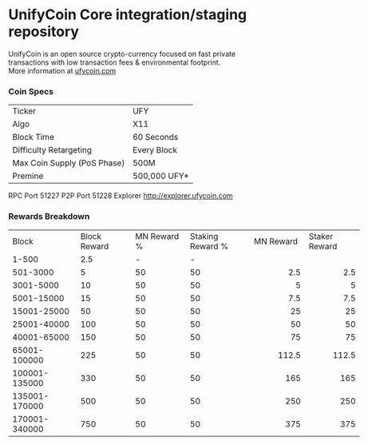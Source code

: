 UnifyCoin Core integration/staging repository
=====================================


UnifyCoin is an open source crypto-currency focused on fast private transactions with low transaction fees & environmental footprint.  
More information at [ufycoin.com](http://www.ufycoin.com)

### Coin Specs
<table>
<tr><td>Ticker</td><td>UFY</td></tr>
<tr><td>Algo</td><td>X11</td></tr>
<tr><td>Block Time</td><td>60 Seconds</td></tr>
<tr><td>Difficulty Retargeting</td><td>Every Block</td></tr>
<tr><td>Max Coin Supply (PoS Phase)</td><td>500M</td></tr>
<tr><td>Premine</td><td>500,000 UFY*</td></tr>
</table>

RPC Port 51227 
P2P Port 51228 
Explorer http://explorer.ufycoin.com


### Rewards Breakdown
<table border=0 cellpadding=0 cellspacing=0 width=701 class=xl6553517252
 style='border-collapse:collapse;table-layout:fixed;width:528pt'>
 <col class=xl6553517252 width=139 style='mso-width-source:userset;mso-width-alt:
 4785;width:104pt'>
 <col class=xl6553517252 width=107 span=2 style='mso-width-source:userset;
 mso-width-alt:3702;width:81pt'>
 <col class=xl6553517252 width=134 style='mso-width-source:userset;mso-width-alt:
 4608;width:100pt'>
 <col class=xl6553517252 width=107 span=2 style='mso-width-source:userset;
 mso-width-alt:3702;width:81pt'>
 <tr height=21 style='mso-height-source:userset;height:15.75pt'>
  <td height=21 class=xl6317252 width=139 style='height:15.75pt;width:104pt'>Block</td>
  <td class=xl6317252 width=107 style='width:81pt'>Block Reward</td>
  <td class=xl6317252 width=107 style='width:81pt'>MN Reward %</td>
  <td class=xl6317252 width=134 style='width:100pt'>Staking Reward %</td>
  <td class=xl6317252 width=107 style='width:81pt'>MN Reward</td>
  <td class=xl6317252 width=107 style='width:81pt'>Staker Reward</td>
 </tr>
 <tr height=21 style='mso-height-source:userset;height:15.75pt'>
  <td height=21 class=xl6417252 style='height:15.75pt'>1-500</td>
  <td class=xl6517252>2.5</td>
  <td class=xl6617252>-</td>
  <td class=xl6617252>-</td>
  <td class=xl6717252></td>
  <td class=xl6553517252></td>
 </tr>
 <tr height=21 style='mso-height-source:userset;height:15.75pt'>
  <td height=21 class=xl6417252 style='height:15.75pt'>501-3000</td>
  <td class=xl6617252>5</td>
  <td class=xl6617252>50</td>
  <td class=xl6617252>50</td>
  <td class=xl6717252 align=right>2.5</td>
  <td class=xl6817252 align=right>2.5</td>
 </tr>
 <tr height=21 style='mso-height-source:userset;height:15.75pt'>
  <td height=21 class=xl6417252 style='height:15.75pt'>3001-5000</td>
  <td class=xl6617252>10</td>
  <td class=xl6617252>50</td>
  <td class=xl6617252>50</td>
  <td class=xl6717252 align=right>5</td>
  <td class=xl6817252 align=right>5</td>
 </tr>
 <tr height=21 style='mso-height-source:userset;height:15.75pt'>
  <td height=21 class=xl6417252 style='height:15.75pt'>5001-15000</td>
  <td class=xl6617252>15</td>
  <td class=xl6617252>50</td>
  <td class=xl6617252>50</td>
  <td class=xl6717252 align=right>7.5</td>
  <td class=xl6817252 align=right>7.5</td>
 </tr>
 <tr height=21 style='mso-height-source:userset;height:15.75pt'>
  <td height=21 class=xl6417252 style='height:15.75pt'>15001-25000</td>
  <td class=xl6617252>50</td>
  <td class=xl6617252>50</td>
  <td class=xl6617252>50</td>
  <td class=xl6717252 align=right>25</td>
  <td class=xl6817252 align=right>25</td>
 </tr>
 <tr height=21 style='mso-height-source:userset;height:15.75pt'>
  <td height=21 class=xl6417252 style='height:15.75pt'>25001-40000</td>
  <td class=xl6617252>100</td>
  <td class=xl6617252>50</td>
  <td class=xl6617252>50</td>
  <td class=xl6717252 align=right>50</td>
  <td class=xl6817252 align=right>50</td>
 </tr>
 <tr height=21 style='mso-height-source:userset;height:15.75pt'>
  <td height=21 class=xl6417252 style='height:15.75pt'>40001-65000</td>
  <td class=xl6617252>150</td>
  <td class=xl6617252>50</td>
  <td class=xl6617252>50</td>
  <td class=xl6717252 align=right>75</td>
  <td class=xl6817252 align=right>75</td>
 </tr>
 <tr height=21 style='mso-height-source:userset;height:15.75pt'>
  <td height=21 class=xl6417252 style='height:15.75pt'>65001-100000</td>
  <td class=xl6617252>225</td>
  <td class=xl6617252>50</td>
  <td class=xl6617252>50</td>
  <td class=xl6717252 align=right>112.5</td>
  <td class=xl6817252 align=right>112.5</td>
 </tr>
 <tr height=21 style='mso-height-source:userset;height:15.75pt'>
  <td height=21 class=xl6417252 style='height:15.75pt'>100001-135000</td>
  <td class=xl6617252>330</td>
  <td class=xl6617252>50</td>
  <td class=xl6617252>50</td>
  <td class=xl6717252 align=right>165</td>
  <td class=xl6817252 align=right>165</td>
 </tr>
 <tr height=21 style='mso-height-source:userset;height:15.75pt'>
  <td height=21 class=xl6417252 style='height:15.75pt'>135001-170000</td>
  <td class=xl6617252>500</td>
  <td class=xl6617252>50</td>
  <td class=xl6617252>50</td>
  <td class=xl6717252 align=right>250</td>
  <td class=xl6817252 align=right>250</td>
 </tr>
 <tr height=21 style='mso-height-source:userset;height:15.75pt'>
  <td height=21 class=xl6417252 style='height:15.75pt'>170001-340000</td>
  <td class=xl6617252>750</td>
  <td class=xl6617252>50</td>
  <td class=xl6617252>50</td>
  <td class=xl6717252 align=right>375</td>
  <td class=xl6817252 align=right>375</td>
 </tr>
 </table>

